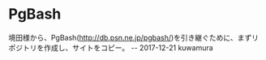 # PgBash

境田様から、PgBash(http://db.psn.ne.jp/pgbash/)を引き継ぐために、まずリポジトリを作成し、サイトをコピー。 -- 2017-12-21 kuwamura
